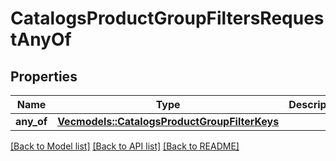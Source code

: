 # CatalogsProductGroupFiltersRequestAnyOf

## Properties

Name | Type | Description | Notes
------------ | ------------- | ------------- | -------------
**any_of** | [**Vec<models::CatalogsProductGroupFilterKeys>**](CatalogsProductGroupFilterKeys.md) |  | 

[[Back to Model list]](../README.md#documentation-for-models) [[Back to API list]](../README.md#documentation-for-api-endpoints) [[Back to README]](../README.md)


